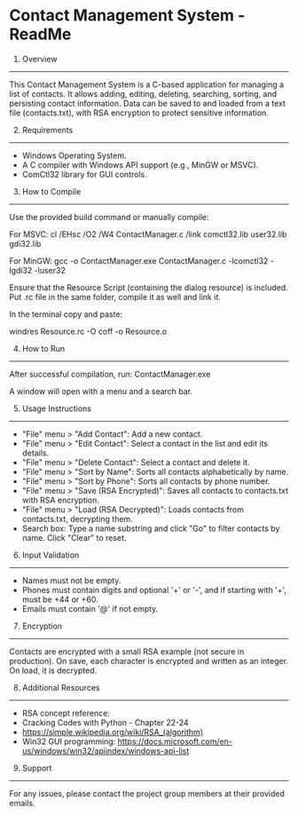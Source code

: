 Contact Management System - ReadMe
==================================

1. Overview
-----------
This Contact Management System is a C-based application for managing a list of contacts. It allows adding, editing, deleting, searching, sorting, and persisting contact information. Data can be saved to and loaded from a text file (contacts.txt), with RSA encryption to protect sensitive information.

2. Requirements
---------------
- Windows Operating System.
- A C compiler with Windows API support (e.g., MinGW or MSVC).
- ComCtl32 library for GUI controls.

3. How to Compile
-----------------
Use the provided build command or manually compile:


For MSVC:
    cl /EHsc /O2 /W4 ContactManager.c /link comctl32.lib user32.lib gdi32.lib

For MinGW:
    gcc -o ContactManager.exe ContactManager.c -lcomctl32 -lgdi32 -luser32

Ensure that the Resource Script (containing the dialog resource) is included. Put  .rc file in the same folder, compile it as well and link it.

In the terminal copy and paste:

windres Resource.rc -O coff -o Resource.o


4. How to Run
-------------
After successful compilation, run:
    ContactManager.exe

A window will open with a menu and a search bar. 

5. Usage Instructions
---------------------
- "File" menu > "Add Contact": Add a new contact.  
- "File" menu > "Edit Contact": Select a contact in the list and edit its details.  
- "File" menu > "Delete Contact": Select a contact and delete it.  
- "File" menu > "Sort by Name": Sorts all contacts alphabetically by name.  
- "File" menu > "Sort by Phone": Sorts all contacts by phone number.  
- "File" menu > "Save (RSA Encrypted)": Saves all contacts to contacts.txt with RSA encryption.  
- "File" menu > "Load (RSA Decrypted)": Loads contacts from contacts.txt, decrypting them.  
- Search box: Type a name substring and click "Go" to filter contacts by name. Click "Clear" to reset.

6. Input Validation
-------------------
- Names must not be empty.
- Phones must contain digits and optional '+' or '-', and if starting with '+', must be +44 or +60.
- Emails must contain '@' if not empty.

7. Encryption
-------------
Contacts are encrypted with a small RSA example (not secure in production). On save, each character is encrypted and written as an integer. On load, it is decrypted.

8. Additional Resources
-----------------------
- RSA concept reference:
- Cracking Codes with Python - Chapter 22-24
-  https://simple.wikipedia.org/wiki/RSA_(algorithm)
- Win32 GUI programming: https://docs.microsoft.com/en-us/windows/win32/apiindex/windows-api-list

9. Support
----------
For any issues, please contact the project group members at their provided emails.




